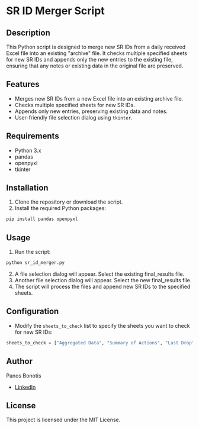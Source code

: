 
# SR ID Merger Script

## Description

This Python script is designed to merge new SR IDs from a daily received Excel file into an existing "archive" file. It checks multiple specified sheets for new SR IDs and appends only the new entries to the existing file, ensuring that any notes or existing data in the original file are preserved.

## Features

- Merges new SR IDs from a new Excel file into an existing archive file.
- Checks multiple specified sheets for new SR IDs.
- Appends only new entries, preserving existing data and notes.
- User-friendly file selection dialog using `tkinter`.

## Requirements

- Python 3.x
- pandas
- openpyxl
- tkinter

## Installation

1. Clone the repository or download the script.
2. Install the required Python packages:

```bash
pip install pandas openpyxl
```

## Usage

1. Run the script:

```bash
python sr_id_merger.py
```

2. A file selection dialog will appear. Select the existing final_results file.
3. Another file selection dialog will appear. Select the new final_results file.
4. The script will process the files and append new SR IDs to the specified sheets.

## Configuration

- Modify the `sheets_to_check` list to specify the sheets you want to check for new SR IDs:

```python
sheets_to_check = ["Aggregated Data", "Summary of Actions", "Last Drop"]
```

## Author

Panos Bonotis

- [LinkedIn](https://www.linkedin.com/in/panagiotis-bonotis-351a7996/)

## License

This project is licensed under the MIT License.

